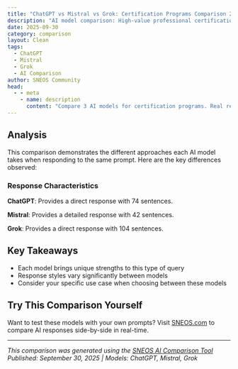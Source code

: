 ```yaml
---
title: "ChatGPT vs Mistral vs Grok: Certification Programs Comparison 2025"
description: "AI model comparison: High-value professional certifications worth the time and money in 2025..."
date: 2025-09-30
category: comparison
layout: Clean
tags:
  - ChatGPT
  - Mistral
  - Grok
  - AI Comparison
author: SNEOS Community
head:
  - - meta
    - name: description
      content: "Compare 3 AI models for certification programs. Real responses from ChatGPT, Mistral, Grok with detailed analysis."
---
```


<ChatComparison
  title="ChatGPT vs Mistral vs Grok: Certification Programs Comparison 2025"
  prompt="High-value professional certifications worth the time and money in 2025"
  :responses='{
    "ChatGPT": "In 2025, investing in professional certifications can significantly boost your career prospects, salary potential, and industry expertise. The value of a certification often depends on your industry, career goals, and current market demand. Here are some high-value certifications across various fields that are generally worth the time and money in 2025:\n\n### Information Technology (IT) \u0026 Cybersecurity\n1. **Certified Information Systems Security Professional (CISSP)**  \n   - Recognized globally, ideal for experienced cybersecurity professionals.\n2. **Certified Information Security Manager (CISM)**  \n   - Focuses on management, risk management, and strategy.\n3. **Certified Information Systems Auditor (CISA)**  \n   - Valuable for IT audit, control, and assurance professionals.\n4. **AWS Certified Solutions Architect \u2013 Professional**  \n   - High demand for cloud architects with AWS expertise.\n5. **Google Professional Cloud Architect**  \n   - Validates ability to design and manage Google Cloud solutions.\n6. **Microsoft Certified: Azure Solutions Architect Expert**  \n   - For experts designing Microsoft Azure cloud solutions.\n7. **CompTIA Security\u002B**  \n   - Entry to mid-level cybersecurity certification; widely recognized.\n8. **Certified Kubernetes Administrator (CKA)**  \n   - Important for container orchestration and cloud native roles.\n9. **Certified Ethical Hacker (CEH)**  \n   - Popular for roles in penetration testing and cybersecurity.\n\n### Project Management\n1. **Project Management Professional (PMP)**  \n   - Highly respected across industries for project leadership.\n2. **Certified ScrumMaster (CSM)**  \n   - Essential for agile project management and Scrum roles.\n3. **PRINCE2 Practitioner**  \n   - Widely recognized in Europe and other regions for project management.\n4. **SAFe Agilist (Scaled Agile Framework)**  \n   - Valuable for managing large agile projects in enterprise environments.\n\n### Data Science \u0026 Analytics\n1. **Certified Analytics Professional (CAP)**  \n   - General analytics certification for data-driven decision making.\n2. **Google Data Analytics Professional Certificate**  \n   - Good for beginners entering data analytics.\n3. **Microsoft Certified: Data Scientist Associate**  \n   - Focused on Azure and data science skills.\n4. **SAS Certified Data Scientist**  \n   - For professionals using SAS tools and programming.\n5. **Cloudera Certified Professional (CCP) Data Engineer**  \n   - Focuses on big data and data engineering skills.\n\n### Finance \u0026 Accounting\n1. **Chartered Financial Analyst (CFA)**  \n   - Prestigious credential for finance and investment professionals.\n2. **Certified Public Accountant (CPA)**  \n   - Essential for accountants, especially in the US.\n3. **Certified Management Accountant (CMA)**  \n   - Focuses on financial management and strategy.\n4. **Financial Risk Manager (FRM)**  \n   - For professionals in risk management.\n5. **Chartered Alternative Investment Analyst (CAIA)**  \n   - Specialized in alternative investments.\n\n### Marketing\n1. **Google Analytics Individual Qualification (GAIQ)**  \n   - Validates Google Analytics proficiency.\n2. **HubSpot Content Marketing Certification**  \n   - Focused on inbound marketing strategies.\n3. **Certified Digital Marketing Professional (CDMP) by Digital Marketing Institute**  \n   - Covers a broad spectrum of digital marketing skills.\n4. **Facebook Blueprint Certification**  \n   - For social media and paid advertising expertise.\n  \n### Healthcare \u0026 Management\n1. **Certified Professional in Healthcare Quality (CPHQ)**  \n   - Important for healthcare quality management roles.\n2. **Project Management Professional (PMP)** (also relevant in healthcare projects)\n3. **Certified Health Data Analyst (CHDA)**  \n   - For roles in healthcare data analytics.\n\n### Other High-Demand Certifications\n1. **Certified Cloud Security Professional (CCSP)**  \n   - Combines cloud computing and security.\n2. **Lean Six Sigma Black Belt / Green Belt**  \n   - Widely applicable for process improvement and operational excellence.\n3. **AWS Certified DevOps Engineer \u2013 Professional**  \n   - For DevOps roles in AWS environments.\n\n### Tips for Choosing Certifications:\n- **Align with Career Goals:** Pick certifications that fit your desired job role or industry.\n- **Consider Market Demand:** Research job postings and industry trends.\n- **Think about Experience Level:** Some certifications require prior experience.\n- **Employer Recognition:** Check if your current or target employers value certain certifications.\n- **Cost vs. Benefits:** Factor in preparation time, exam costs, and potential salary uplift.\n\nIf you want recommendations tailored to a specific industry or career stage, feel free to ask!",
    "Mistral": "In 2025, the landscape of professional certifications will likely continue to evolve, reflecting the growing importance of technology, data, and specialized skills. Here are some high-value professional certifications that are expected to be worth the time and money:\n\n### 1. **Certified Information Systems Security Professional (CISSP)**\n- **Field:** Cybersecurity\n- **Value:** As cyber threats become more sophisticated, the demand for certified cybersecurity professionals will continue to rise.\n\n### 2. **Project Management Professional (PMP)**\n- **Field:** Project Management\n- **Value:** Project management skills are essential across various industries, and the PMP certification remains a gold standard.\n\n### 3. **Certified Ethical Hacker (CEH)**\n- **Field:** Cybersecurity\n- **Value:** Ethical hacking skills are crucial for identifying and mitigating security vulnerabilities.\n\n### 4. **Certified Data Scientist (CDS)**\n- **Field:** Data Science\n- **Value:** With the increasing importance of data-driven decision-making, data science certifications will be highly valued.\n\n### 5. **AWS Certified Solutions Architect**\n- **Field:** Cloud Computing\n- **Value:** As cloud adoption grows, certifications from major providers like AWS will be in high demand.\n\n### 6. **Google Cloud Certified \u2013 Professional Cloud Architect**\n- **Field:** Cloud Computing\n- **Value:** Similar to AWS, Google Cloud certifications will be valuable for professionals working in cloud environments.\n\n### 7. **Certified ScrumMaster (CSM)**\n- **Field:** Agile Project Management\n- **Value:** Agile methodologies are widely adopted, making ScrumMaster certifications valuable for project managers.\n\n### 8. **Certified Financial Analyst (CFA)**\n- **Field:** Finance\n- **Value:** The CFA certification remains a prestigious credential in the finance industry, signaling deep expertise in investment management.\n\n### 9. **Certified in Production and Inventory Management (CPIM)**\n- **Field:** Supply Chain Management\n- **Value:** Efficient supply chain management is critical, and certifications like CPIM will be valuable for professionals in this field.\n\n### 10. **Certified Public Accountant (CPA)**\n- **Field:** Accounting\n- **Value:** The CPA certification is a well-recognized credential in the accounting field, ensuring high standards of professionalism and expertise.\n\n### 11. **Certified in Risk and Information Systems Control (CRISC)**\n- **Field:** Risk Management\n- **Value:** As organizations become more data-driven, risk management certifications like CRISC will be in demand.\n\n### 12. **Certified Blockchain Expert (CBE)**\n- **Field:** Blockchain Technology\n- **Value:** With the growing adoption of blockchain technology, certifications in this area will be highly valued.\n\n### 13. **Certified Artificial Intelligence Engineer (CAIE)**\n- **Field:** Artificial Intelligence\n- **Value:** AI is transforming industries, and certifications in AI will be valuable for professionals looking to stay ahead.\n\n### 14. **Certified Digital Marketing Professional (CDMP)**\n- **Field:** Digital Marketing\n- **Value:** As digital marketing continues to evolve, certifications in this field will be valuable for marketing professionals.\n\n### 15. **Certified in Logistics, Transportation and Distribution (CLTD)**\n- **Field:** Logistics and Supply Chain\n- **Value:** Efficient logistics and transportation are crucial for supply chain management, making certifications like CLTD valuable.\n\n### 16. **Certified Healthcare Technology Specialist (CHTS)**\n- **Field:** Healthcare Technology\n- **Value:** With the increasing use of technology in healthcare, certifications in healthcare technology will be in demand.\n\n### 17. **Certified Professional in Learning and Performance (CPLP)**\n- **Field:** Learning and Development\n- **Value:** As organizations focus on continuous learning and development, certifications like CPLP will be valuable.\n\n### 18. **Certified Information Technology Infrastructure Library (ITIL) Foundation**\n- **Field:** IT Service Management\n- **Value:** ITIL certifications are valuable for professionals working in IT service management, ensuring best practices and efficiency.\n\n### 19. **Certified in the Governance of Enterprise IT (CGEIT)**\n- **Field:** IT Governance\n- **Value:** As IT governance becomes more critical, certifications like CGEIT will be valuable for IT professionals.\n\n### 20. **Certified Sustainability Professional (CSP)**\n- **Field:** Sustainability\n- **Value:** With a growing focus on sustainability, certifications in this area will be valuable for professionals looking to make a positive impact.\n\nThese certifications are expected to remain relevant and valuable in 2025, offering professionals the opportunity to enhance their skills, advance their careers, and stay competitive in their respective fields.",
    "Grok": "High-value professional certifications in 2025 will depend on industry trends, technological advancements, and global economic demands. However, based on current trajectories and emerging needs in various sectors, the following certifications are likely to be worth the time and money due to their relevance, earning potential, and career advancement opportunities. I\u2019ve grouped them by industry and included key details such as target audience, benefits, and estimated costs (as of current data, subject to change).\n\n### 1. Technology and IT Certifications\nThe tech industry continues to dominate with high demand for skills in cloud computing, cybersecurity, and artificial intelligence (AI). These Certifications often require significant investment but offer strong ROI due to high salaries and job security.\n\n- **AWS Certified Solutions Architect \u2013 Associate** (Amazon Web Services)\n  - **Target Audience**: Cloud architects, system administrators, and IT professionals.\n  - **Why It\u2019s Valuable**: AWS remains the leading cloud platform globally, and companies are increasingly migrating to cloud infrastructures. Certified professionals are in high demand for designing and deploying scalable systems.\n  - **Average Salary Boost**: $120,000\u2013$150,000 annually for certified architects (US data, varies by region).\n  - **Cost**: Exam fee ~$150; training courses range from $500\u2013$3,000.\n  - **Time Commitment**: 2\u20136 months of preparation, depending on prior experience.\n  - **Future Outlook**: Cloud computing is expected to grow with a CAGR of 17.5% through 2029, ensuring sustained demand.\n\n- **Certified Information Systems Security Professional (CISSP)**\n  - **Target Audience**: Cybersecurity professionals with 5\u002B years of experience.\n  - **Why It\u2019s Valuable**: Cyber threats are escalating, and organizations prioritize security. CISSP is globally recognized and often a requirement for senior roles like Chief Information Security Officer (CISO).\n  - **Average Salary Boost**: $130,000\u2013$170,000 annually.\n  - **Cost**: Exam fee ~$749; study materials and bootcamps ~$1,000\u2013$3,000.\n  - **Time Commitment**: 3\u20136 months of intensive study.\n  - **Future Outlook**: Cybersecurity spending is projected to reach $223.7 billion by 2028, per Statista, driving demand for certified experts.\n\n- **Google Cloud Professional Data Engineer**\n  - **Target Audience**: Data engineers, analysts, and cloud professionals.\n  - **Why It\u2019s Valuable**: Data is the backbone of AI and business intelligence. Google Cloud is gaining market share, and this certification validates skills in designing data-driven solutions.\n  - **Average Salary Boost**: $130,000\u2013$160,000 annually.\n  - **Cost**: Exam fee ~$200; training ~$500\u2013$2,000.\n  - **Time Commitment**: 3\u20136 months.\n  - **Future Outlook**: Big data and analytics markets are expanding, with a focus on hybrid cloud environments in 2025.\n\n### 2. Business and Management Certifications\nCertifications in business and management are ideal for professionals seeking leadership roles or career pivots. They often appeal to a broad audience and enhance strategic thinking and decision-making skills.\n\n- **Project Management Professional (PMP)**\n  - **Target Audience**: Project managers across industries (tech, construction, healthcare, etc.).\n  - **Why It\u2019s Valuable**: PMP is the gold standard for project management, demonstrating expertise in leading complex projects. It\u2019s recognized worldwide and applicable to multiple sectors.\n  - **Average Salary Boost**: $100,000\u2013$140,000 annually.\n  - **Cost**: Exam fee ~$405 (PMI members) or $555 (non-members); prep courses ~$500\u2013$2,000.\n  - **Time Commitment**: 3\u20136 months, plus 3\u20135 years of project management experience required.\n  - **Future Outlook**: The Project Management Institute (PMI) predicts a need for 25 million new project professionals by 2030 due to global infrastructure and digital transformation projects.\n\n- **Certified ScrumMaster (CSM)**\n  - **Target Audience**: Agile practitioners, team leads, and project managers in tech and beyond.\n  - **Why It\u2019s Valuable**: Agile methodologies dominate software development and are spreading to other industries. CSMs facilitate team collaboration and project delivery.\n  - **Average Salary Boost**: $90,000\u2013$120,000 annually.\n  - **Cost**: Training and exam ~$400\u2013$1,000.\n  - **Time Commitment**: 2-day course \u002B minimal prep.\n  - **Future Outlook**: Agile adoption is growing, with 71% of organizations using Agile as of 2023 (State of Agile Report), a trend likely to continue.\n\n### 3. Finance and Accounting Certifications\nFinance certifications are lucrative for those in banking, investment, or corporate roles, especially as economic uncertainty in 2025 may heighten demand for skilled financial strategists.\n\n- **Chartered Financial Analyst (CFA)**\n  - **Target Audience**: Investment professionals, portfolio managers, and financial analysts.\n  - **Why It\u2019s Valuable**: CFA is a prestigious credential for investment management, focusing on portfolio strategy and ethics. It\u2019s a gateway to high-paying roles in hedge funds and asset management.\n  - **Average Salary Boost**: $100,000\u2013$180,000 annually (higher with experience).\n  - **Cost**: Enrollment \u002B exam fees ~$3,000\u2013$4,500 for all levels; study materials ~$1,000\u2013$2,000.\n  - **Time Commitment**: 18\u201336 months across three levels, 300\u002B hours of study per level.\n  - **Future Outlook**: Growing wealth management needs and ESG (Environmental, Social, Governance) investing trends will sustain demand.\n\n- **Certified Public Accountant (CPA)**\n  - **Target Audience**: Accountants, auditors, and financial consultants.\n  - **Why It\u2019s Valuable**: CPA is a cornerstone for public accounting and corporate finance roles, often required for senior positions or licensure in auditing.\n  - **Average Salary Boost**: $80,000\u2013$120,000 annually.\n  - **Cost**: Exam fees ~$1,000\u2013$1,500; review courses ~$2,000\u2013$3,000.\n  - **Time Commitment**: 12\u201318 months, plus education and experience requirements.\n  - **Future Outlook**: Regulatory complexity and tax law changes ensure steady demand through 2025 and beyond.\n\n### 4. Emerging Fields: AI, Sustainability, and Healthcare\nCertifications in cutting-edge or socially impactful areas are gaining traction as industries adapt to technological disruption and global challenges.\n\n- **Microsoft Certified: Azure AI Engineer Associate**\n  - **Target Audience**: AI developers, data scientists, and software engineers.\n  - **Why It\u2019s Valuable**: AI integration into business processes is accelerating. This certification focuses on designing and implementing AI solutions using Azure, a leading platform.\n  - **Average Salary Boost**: $110,000\u2013$150,000 annually.\n  - **Cost**: Exam fee ~$165; training ~$500\u2013$2,000.\n  - **Time Commitment**: 3\u20136 months.\n  - **Future Outlook**: AI spending is projected to reach $500 billion by 2027 (IDC), making this a high-growth area.\n\n- **LEED Green Associate (Leadership in Energy and Environmental Design)**\n  - **Target Audience**: Architects, engineers, and sustainability professionals.\n  - **Why It\u2019s Valuable**: With climate change as a global priority, LEED certification validates expertise in sustainable building design and green practices.\n  - **Average Salary Boost**: $80,000\u2013$110,000 annually.\n  - **Cost**: Exam fee ~$200\u2013$250; study materials ~$100\u2013$500.\n  - **Time Commitment**: 1\u20133 months.\n  - **Future Outlook**: Green building projects are expected to grow as governments push for net-zero targets by 2050.\n\n- **Certified Registered Nurse Anesthetist (CRNA)**\n  - **Target Audience**: Registered nurses with advanced training.\n  - **Why It\u2019s Valuable**: Healthcare demand is rising with aging populations, and CRNAs are among the highest-paid nursing roles, providing anesthesia services.\n  - **Average Salary Boost**: $180,000\u2013$220,000 annually.\n  - **Cost**: Program and certification ~$40,000\u2013$60,000 (often part of a graduate degree).\n  - **Time Commitment**: 2\u20133 years of advanced education and clinical training.\n  - **Future Outlook**: The U.S. Bureau of Labor Statistics projects a 38% growth in nurse anesthetist roles by 2032, far above average.\n\n### Factors to Consider Before Investing\n- **Career Goals**: Choose a certification aligned with your long-term objectives. For example, PMP suits leadership roles, while AWS fits technical paths.\n- **Industry Demand**: Research job postings in your region to confirm demand. Tools like LinkedIn Salary or Glassdoor can provide insights.\n- **Cost vs. ROI**: Higher-cost certifications like CFA or CPA often yield greater returns but require more upfront investment.\n- **Time Availability**: Some certifications (e.g., CISSP, CFA) demand months of study, while others (e.g., CSM) are quicker to complete.\n- **Employer Support**: Check if your employer offers reimbursement or study leave, as this can offset costs.\n\n### Trends Shaping 2025 Certifications\n- **Digital Transformation**: Skills in cloud, AI, and data analytics will remain critical as businesses digitize operations.\n- **Sustainability**: Certifications like LEED will grow in importance with increasing regulatory focus on environmental impact.\n- **Hybrid Work Skills**: Leadership and project management certifications (e.g., PMP, CSM) will be key for managing remote and hybrid teams.\n- **Healthcare Demand**: Aging populations and post-pandemic recovery will sustain high demand for healthcare certifications.\n\n### Conclusion\nThe certifications listed above are projected to offer strong value in 2025 based on market trends and salary data."
  }'
  published-date="11:57"
/>

## Analysis

This comparison demonstrates the different approaches each AI model takes when responding to the same prompt. Here are the key differences observed:

### Response Characteristics

**ChatGPT**: Provides a direct response with 74 sentences. 

**Mistral**: Provides a detailed response with 42 sentences. 

**Grok**: Provides a direct response with 104 sentences. 

## Key Takeaways

- Each model brings unique strengths to this type of query
- Response styles vary significantly between models
- Consider your specific use case when choosing between these models

## Try This Comparison Yourself

Want to test these models with your own prompts? Visit [SNEOS.com](https://sneos.com) to compare AI responses side-by-side in real-time.

---

*This comparison was generated using the [SNEOS AI Comparison Tool](https://sneos.com)*
*Published: September 30, 2025 | Models: ChatGPT, Mistral, Grok*
